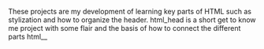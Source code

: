 These projects are my development of learning key parts of HTML such as stylization and how to organize the header.
html_head is a short get to know me project with some flair and the basis of how to connect the different parts
html__